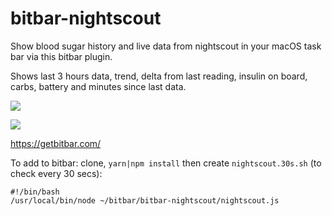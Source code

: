 # bitbar-nightscout
Show blood sugar history and live data from nightscout in your macOS task bar via this bitbar plugin.

Shows last 3 hours data, trend, delta from last reading, insulin on board, carbs, battery and minutes since last data.

![](https://dl.dropbox.com/s/xfgtfhqvzxb4apc/Screenshot%202018-07-05%2012.55.44.png)

![](https://dl.dropbox.com/s/rpacazbnmcpbdp6/Screenshot%202018-07-05%2012.55.50.png)

https://getbitbar.com/



To add to bitbar:  clone, `yarn|npm install` then create `nightscout.30s.sh` (to check every 30 secs):

```
#!/bin/bash
/usr/local/bin/node ~/bitbar/bitbar-nightscout/nightscout.js
```

